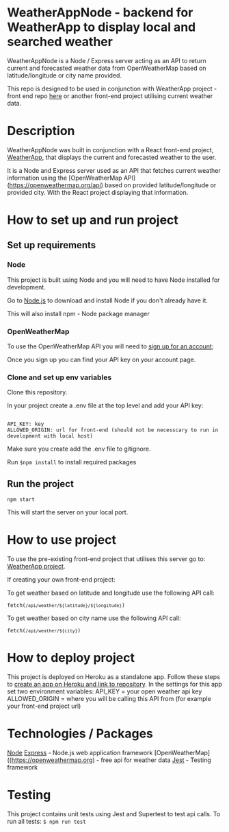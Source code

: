 # WeatherAppNode - backend for WeatherApp to display local and searched weather
WeatherAppNode is a Node / Express server acting as an API to return current and forecasted weather data from OpenWeatherMap based on latitude/longitude or city name provided.

This repo is designed to be used in conjunction with WeatherApp project - front end repo [here](https://github.com/kmaaallen/WeatherApp) or another front-end project utilising current weather data.

# Description
WeatherAppNode was built in conjunction with a React front-end project, [WeatherApp](https://github.com/kmaaallen/WeatherApp), that displays the current and forecasted weather to the user.

It is a Node and Express server used as an API that fetches current weather information using the [OpenWeatherMap API] (https://openweathermap.org/api) based on provided latitude/longitude or provided city. With the React project displaying that information.

# How to set up and run project
## Set up requirements
### Node
This project is built using Node and you will need to have Node installed for development.

Go to [Node.js](https://nodejs.org/en/) to download and install Node if you don't already have it.

This will also install npm - Node package manager

### OpenWeatherMap
To use the OpenWeatherMap API you will need to [sign up for an account](https://openweathermap.org/api);

Once you sign up you can find your API key on your account page.

### Clone and set up env variables
Clone this repository.

In your project create a .env file at the top level and add your API key:

<code>
API_KEY: key
ALLOWED_ORIGIN: url for front-end (should not be necesscary to run in development with local host)
</code>

Make sure you create add the .env file to gitignore.

Run <code>$npm install</code> to install required packages

## Run the project

<code>npm start</code>

This will start the server on your local port.

# How to use project

To use the pre-existing front-end project that utilises this server go to: [WeatherApp project](https://github.com/kmaaallen/WeatherApp).

If creating your own front-end project:

To get weather based on latitude and longitude use the following API call:

<code>fetch(`/api/weather/${latitude}/${longitude}`)</code>

To get weather based on city name use the following API call:

<code>fetch(`/api/weather/${city}`)</code>

# How to deploy project
This project is deployed on Heroku as a standalone app. 
Follow these steps to [create an app on Heroku and link to repository](https://devcenter.heroku.com/articles/git).
In the settings for this app set two environment variables:
API_KEY = your open weather api key
ALLOWED_ORIGIN = where you will be calling this API from (for example your front-end project url)

# Technologies / Packages
[Node](https://nodejs.org)
[Express](https://expressjs.com/) - Node.js web application framework
[OpenWeatherMap]((https://openweathermap.org) - free api for weather data
[Jest](https://jestjs.io/) - Testing framework

# Testing
This project contains unit tests using Jest and Supertest to test api calls.
To run all tests: <code>$ npm run test </code>
